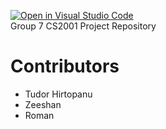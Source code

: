 [![Open in Visual Studio Code](https://classroom.github.com/assets/open-in-vscode-2e0aaae1b6195c2367325f4f02e2d04e9abb55f0b24a779b69b11b9e10269abc.svg)](https://classroom.github.com/online_ide?assignment_repo_id=16829963&assignment_repo_type=AssignmentRepo)  
Group 7 CS2001 Project Repository


# Contributors

- Tudor Hirtopanu
- Zeeshan
- Roman

